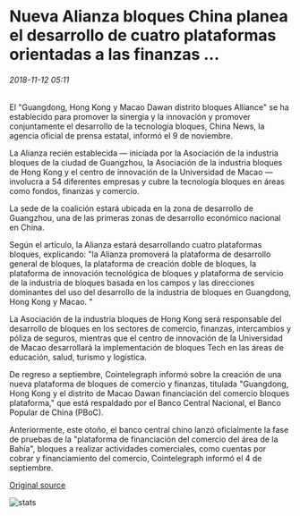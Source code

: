 # Nueva Alianza bloques China planea el desarrollo de cuatro plataformas orientadas a las finanzas ...

###### 2018-11-12 05:11

El "Guangdong, Hong Kong y Macao Dawan distrito bloques Alliance" se ha establecido para promover la sinergia y la innovación y promover conjuntamente el desarrollo de la tecnología bloques, China News, la agencia oficial de prensa estatal, informó el 9 de noviembre.

La Alianza recién establecida — iniciada por la Asociación de la industria bloques de la ciudad de Guangzhou, la Asociación de la industria bloques de Hong Kong y el centro de innovación de la Universidad de Macao — involucra a 54 diferentes empresas y cubre la tecnología bloques en áreas como fondos, finanzas y comercio.

La sede de la coalición estará ubicada en la zona de desarrollo de Guangzhou, una de las primeras zonas de desarrollo económico nacional en China.

Según el artículo, la Alianza estará desarrollando cuatro plataformas bloques, explicando: "la Alianza promoverá la plataforma de desarrollo general de bloques, la plataforma de creación doble de bloques, la plataforma de innovación tecnológica de bloques y plataforma de servicio de la industria de bloques basada en los campos y las direcciones dominantes del uso del desarrollo de la industria de bloques en Guangdong, Hong Kong y Macao. "

La Asociación de la industria bloques de Hong Kong será responsable del desarrollo de bloques en los sectores de comercio, finanzas, intercambios y póliza de seguros, mientras que el centro de innovación de la Universidad de Macao desarrollará la implementación de bloques Tech en las áreas de educación, salud, turismo y logística.

De regreso a septiembre, Cointelegraph informó sobre la creación de una nueva plataforma de bloques de comercio y finanzas, titulada "Guangdong, Hong Kong y el distrito de Macao Dawan financiación del comercio bloques plataforma," que está respaldado por el Banco Central Nacional, el Banco Popular de China (PBoC).

Anteriormente, este otoño, el banco central chino lanzó oficialmente la fase de pruebas de la "plataforma de financiación del comercio del área de la Bahía", bloques a realizar actividades comerciales, como cuentas por cobrar y financiamiento del comercio, Cointelegraph informó el 4 de septiembre.

[Original source](https://cointelegraph.com/news/new-chinese-blockchain-alliance-plans-development-of-four-finance-oriented-platforms)

![stats](https://c.statcounter.com/11760860/0/a89fa40b/1/ "stats")